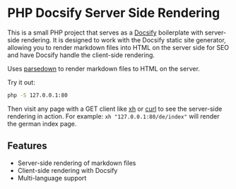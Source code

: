 # PHP Docsify Server Side Rendering

This is a small PHP project that serves as a [Docsify](https://github.com/docsifyjs/docsify) boilerplate with server-side rendering. It is designed to work with the Docsify static site generator, allowing you to render markdown files into HTML on the server side for SEO and have Docsify handle the client-side rendering.

Uses [parsedown](https://github.com/erusev/parsedown) to render markdown files to HTML on the server.

Try it out: 

```bash
php -S 127.0.0.1:80
```

Then visit any page with a GET client like [xh](https://github.com/ducaale/xh) or [curl](https://curl.se/) to see the server-side rendering in action. For example: `xh "127.0.0.1:80/de/index"` will render the german index page.

## Features

- Server-side rendering of markdown files
- Client-side rendering with Docsify
- Multi-language support
